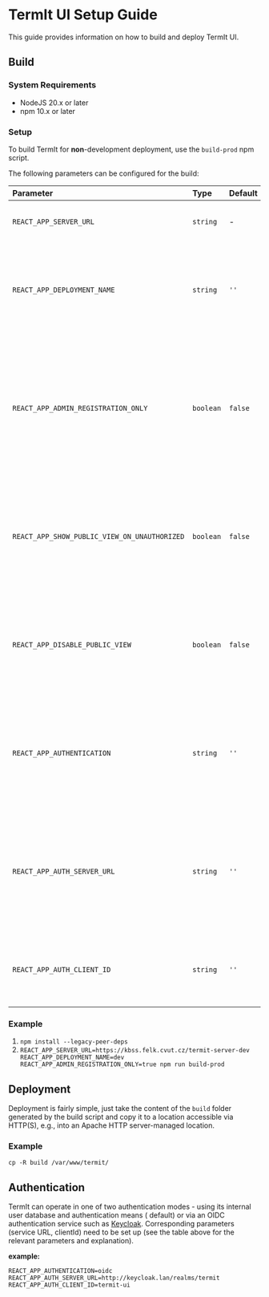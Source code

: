 # TermIt UI Setup Guide

This guide provides information on how to build and deploy TermIt UI.

## Build

### System Requirements

- NodeJS 20.x or later
- npm 10.x or later

### Setup

To build TermIt for **non**-development deployment, use the `build-prod` npm script.

The following parameters can be configured for the build:

| Parameter                                    | Type      | Default | Description                                                                                                                                                                       |
| :------------------------------------------- | :-------- | :------ | :-------------------------------------------------------------------------------------------------------------------------------------------------------------------------------- |
| `REACT_APP_SERVER_URL`                       | `string`  | -       | Specifies the URL where the TermIt backend is running                                                                                                                             |
| `REACT_APP_DEPLOYMENT_NAME`                  | `string`  | `''`    | Is used to disambiguate cookies and items in the local storage in case the client accesses multiple TermIt instances                                                              |
| `REACT_APP_ADMIN_REGISTRATION_ONLY`          | `boolean` | `false` | Configures whether the login page should contain a link to registration or not. If the parameter is true, only administrators can add new users and there is no registration link |
| `REACT_APP_SHOW_PUBLIC_VIEW_ON_UNAUTHORIZED` | `boolean` | `false` | Configures whether the application should show the public view dashboard if the user is not logged in. By default, the login screen is shown.                                     |
| `REACT_APP_DISABLE_PUBLIC_VIEW`              | `boolean` | `false` | Whether the public view should be accessible. If set to false, login screen is always shown for unauthenticated user.                                                             |
| `REACT_APP_AUTHENTICATION`                   | `string`  | `''`    | Authentication means. Use `oidc` to set up an OIDC sevice-based authentication such as Keycloak (must be configured on backend as well).                                          |
| `REACT_APP_AUTH_SERVER_URL`                  | `string`  | `''`    | URL of the OIDC authentication service (including Realm identification, if relevant). Relevant only if OIDC-based authentication is enabled.                                      |
| `REACT_APP_AUTH_CLIENT_ID`                   | `string`  | `''`    | Client identifier of this appliation. Relevant only if OIDC-based authentication is enabled.                                                                                      |

### Example

1. `npm install --legacy-peer-deps`
2. `REACT_APP_SERVER_URL=https://kbss.felk.cvut.cz/termit-server-dev REACT_APP_DEPLOYMENT_NAME=dev REACT_APP_ADMIN_REGISTRATION_ONLY=true npm run build-prod`

## Deployment

Deployment is fairly simple, just take the content of the `build` folder generated by the build script and copy it to a
location accessible via HTTP(S), e.g., into an Apache HTTP server-managed location.

### Example

`cp -R build /var/www/termit/`

## Authentication

TermIt can operate in one of two authentication modes - using its internal user database and authentication means (
default)
or via an OIDC authentication service such as [Keycloak](https://www.keycloak.org/). Corresponding parameters (service
URL, clientId) need to be set up (see the table above for the relevant parameters and explanation).

**example:**

```
REACT_APP_AUTHENTICATION=oidc
REACT_APP_AUTH_SERVER_URL=http://keycloak.lan/realms/termit
REACT_APP_AUTH_CLIENT_ID=termit-ui
```
